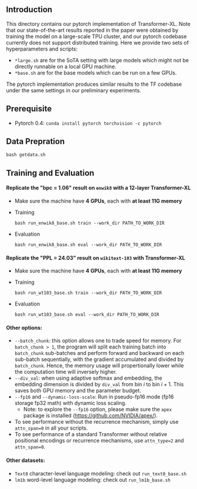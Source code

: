 ## Introduction

This directory contains our pytorch implementation of Transformer-XL. Note that our state-of-the-art results reported in the paper were obtained by training the model on a large-scale TPU cluster, and our pytorch codebase currently does not support distributed training. Here we provide two sets of hyperparameters and scripts:
- `*large.sh` are for the SoTA setting with large models which might not be directly runnable on a local GPU machine.
- `*base.sh` are for the base models which can be run on a few GPUs.

The pytorch implementation produces similar results to the TF codebase under the same settings in our preliminary experiments.


## Prerequisite

- Pytorch 0.4: `conda install pytorch torchvision -c pytorch`


## Data Prepration

`bash getdata.sh`

## Training and Evaluation

#### Replicate the "bpc = 1.06" result on `enwik8` with a 12-layer Transformer-XL

- Make sure the machine have **4 GPUs**, each with **at least 11G memory**

- Training

  `bash run_enwik8_base.sh train --work_dir PATH_TO_WORK_DIR`

- Evaluation

  `bash run_enwik8_base.sh eval --work_dir PATH_TO_WORK_DIR`



#### Replicate the "PPL = 24.03" result on `wikitext-103` with Transformer-XL

- Make sure the machine have **4 GPUs**, each with **at least 11G memory**

- Training

  `bash run_wt103_base.sh train --work_dir PATH_TO_WORK_DIR`

- Evaluation

  `bash run_wt103_base.sh eval --work_dir PATH_TO_WORK_DIR`



#### Other options:

- `--batch_chunk`: this option allows one to trade speed for memory. For `batch_chunk > 1`, the program will split each training batch into `batch_chunk` sub-batches and perform forward and backward on each sub-batch sequentially, with the gradient accumulated and divided by `batch_chunk`. Hence, the memory usage will propertionally lower while the computation time will inversely higher. 
- `--div_val`: when using adaptive softmax and embedding, the embedding dimension is divided by `div_val` from bin $i$ to bin $i+1$. This saves both GPU memory and the parameter budget.
- `--fp16` and `--dynamic-loss-scale`: Run in pseudo-fp16 mode (fp16 storage fp32 math) with dynamic loss scaling. 
  - Note: to explore the `--fp16` option, please make sure the `apex` package is installed (https://github.com/NVIDIA/apex/).
- To see performance without the recurrence mechanism, simply use `attn_span=0` in all your scripts.
- To see performance of a standard Transformer without relative positional encodings or recurrence mechanisms, use `attn_type=2` and `attn_span=0`.


#### Other datasets:

- `Text8` character-level language modeling: check out `run_text8_base.sh`
- `lm1b` word-level language modeling: check out `run_lm1b_base.sh`
